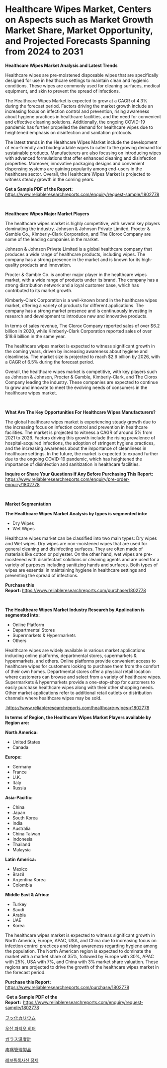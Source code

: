 <p><h1>Healthcare Wipes Market, Centers on Aspects such as Market Growth Market Share, Market Opportunity, and Projected Forecasts Spanning from 2024 to 2031</h1></p><p><strong>Healthcare Wipes Market Analysis and Latest Trends</strong></p>
<p><p>Healthcare wipes are pre-moistened disposable wipes that are specifically designed for use in healthcare settings to maintain clean and hygienic conditions. These wipes are commonly used for cleaning surfaces, medical equipment, and skin to prevent the spread of infections.</p><p>The Healthcare Wipes Market is expected to grow at a CAGR of 4.3% during the forecast period. Factors driving the market growth include an increasing focus on infection control and prevention, rising awareness about hygiene practices in healthcare facilities, and the need for convenient and effective cleaning solutions. Additionally, the ongoing COVID-19 pandemic has further propelled the demand for healthcare wipes due to heightened emphasis on disinfection and sanitation protocols.</p><p>The latest trends in the Healthcare Wipes Market include the development of eco-friendly and biodegradable wipes to cater to the growing demand for sustainable products. Manufacturers are also focusing on introducing wipes with advanced formulations that offer enhanced cleaning and disinfection properties. Moreover, innovative packaging designs and convenient dispensing systems are gaining popularity among end-users in the healthcare sector. Overall, the Healthcare Wipes Market is projected to witness steady growth in the coming years.</p></p>
<p><strong>Get a Sample PDF of the Report:&nbsp;</strong> <a href="https://www.reliableresearchreports.com/enquiry/request-sample/1802778">https://www.reliableresearchreports.com/enquiry/request-sample/1802778</a></p>
<p>&nbsp;</p>
<p><strong>Healthcare Wipes Major Market Players</strong></p>
<p><p>The healthcare wipes market is highly competitive, with several key players dominating the industry. Johnson & Johnson Private Limited, Procter & Gamble Co., Kimberly-Clark Corporation, and The Clorox Company are some of the leading companies in the market.</p><p>Johnson & Johnson Private Limited is a global healthcare company that produces a wide range of healthcare products, including wipes. The company has a strong presence in the market and is known for its high-quality products and innovation.</p><p>Procter & Gamble Co. is another major player in the healthcare wipes market, with a wide range of products under its brand. The company has a strong distribution network and a loyal customer base, which has contributed to its market growth.</p><p>Kimberly-Clark Corporation is a well-known brand in the healthcare wipes market, offering a variety of products for different applications. The company has a strong market presence and is continuously investing in research and development to introduce new and innovative products.</p><p>In terms of sales revenue, The Clorox Company reported sales of over $6.2 billion in 2020, while Kimberly-Clark Corporation reported sales of over $18.6 billion in the same year.</p><p>The healthcare wipes market is expected to witness significant growth in the coming years, driven by increasing awareness about hygiene and cleanliness. The market size is projected to reach $2.6 billion by 2026, with a CAGR of 6.5% during the forecast period.</p><p>Overall, the healthcare wipes market is competitive, with key players such as Johnson & Johnson, Procter & Gamble, Kimberly-Clark, and The Clorox Company leading the industry. These companies are expected to continue to grow and innovate to meet the evolving needs of consumers in the healthcare wipes market.</p></p>
<p>&nbsp;</p>
<p><strong>What Are The Key Opportunities For Healthcare Wipes Manufacturers?</strong></p>
<p><p>The global healthcare wipes market is experiencing steady growth due to the increasing focus on infection control and prevention in healthcare facilities. The market is projected to witness a CAGR of around 5% from 2021 to 2026. Factors driving this growth include the rising prevalence of hospital-acquired infections, the adoption of stringent hygiene practices, and the increasing awareness about the importance of cleanliness in healthcare settings. In the future, the market is expected to expand further due to the ongoing COVID-19 pandemic, which has heightened the importance of disinfection and sanitization in healthcare facilities.</p></p>
<p><strong>Inquire or Share Your Questions If Any Before Purchasing This Report:</strong> <a href="https://www.reliableresearchreports.com/enquiry/pre-order-enquiry/1802778">https://www.reliableresearchreports.com/enquiry/pre-order-enquiry/1802778</a></p>
<p>&nbsp;</p>
<p><strong>Market Segmentation</strong></p>
<p><strong>The Healthcare Wipes Market Analysis by types is segmented into:</strong></p>
<p><ul><li>Dry Wipes</li><li>Wet Wipes</li></ul></p>
<p><p>Healthcare wipes market can be classified into two main types: Dry wipes and Wet wipes. Dry wipes are non-moistened wipes that are used for general cleaning and disinfecting surfaces. They are often made of materials like cotton or polyester. On the other hand, wet wipes are pre-moistened with disinfectant solutions or cleaning agents and are used for a variety of purposes including sanitizing hands and surfaces. Both types of wipes are essential in maintaining hygiene in healthcare settings and preventing the spread of infections.</p></p>
<p><strong>Purchase this Report:&nbsp;</strong><a href="https://www.reliableresearchreports.com/purchase/1802778">https://www.reliableresearchreports.com/purchase/1802778</a></p>
<p>&nbsp;</p>
<p><strong>The Healthcare Wipes Market Industry Research by Application is segmented into:</strong></p>
<p><ul><li>Online Platform</li><li>Departmental Stores</li><li>Supermarkets & Hypermarkets</li><li>Others</li></ul></p>
<p><p>Healthcare wipes are widely available in various market applications including online platforms, departmental stores, supermarkets & hypermarkets, and others. Online platforms provide convenient access to healthcare wipes for customers looking to purchase them from the comfort of their own homes. Departmental stores offer a physical retail location where customers can browse and select from a variety of healthcare wipes. Supermarkets & hypermarkets provide a one-stop-shop for customers to easily purchase healthcare wipes along with their other shopping needs. Other market applications refer to additional retail outlets or distribution channels where healthcare wipes may be sold.</p></p>
<p><a href="https://www.reliableresearchreports.com/healthcare-wipes-r1802778">&nbsp;https://www.reliableresearchreports.com/healthcare-wipes-r1802778</a></p>
<p><strong>In terms of Region, the Healthcare Wipes Market Players available by Region are:</strong></p>
<p>
    <p> <strong> North America: </strong>
        <ul>
            <li>United States</li>
            <li>Canada</li>
        </ul>
        </p> 
    <p> <strong> Europe: </strong>
        <ul>
            <li>Germany</li>
            <li>France</li>
            <li>U.K.</li>
            <li>Italy</li>
            <li>Russia</li>
        </ul>
        </p> 
    <p> <strong> Asia-Pacific: </strong>
        <ul>
            <li>China</li>
            <li>Japan</li>
            <li>South Korea</li>
            <li>India</li>
            <li>Australia</li>
            <li>China Taiwan</li>
            <li>Indonesia</li>
            <li>Thailand</li>
            <li>Malaysia</li>
        </ul>
        </p> 
    <p> <strong> Latin America: </strong>
        <ul>
            <li>Mexico</li>
            <li>Brazil</li>
            <li>Argentina Korea</li>
            <li>Colombia</li>
        </ul>
        </p> 
    <p> <strong> Middle East & Africa: </strong>
        <ul>
            <li>Turkey</li>
            <li>Saudi</li>
            <li>Arabia</li>
            <li>UAE</li>
            <li>Korea</li>
        </ul>
    </p>
    </p>
<p><p>The healthcare wipes market is expected to witness significant growth in North America, Europe, APAC, USA, and China due to increasing focus on infection control practices and rising awareness regarding hygiene among the population. The North American region is expected to dominate the market with a market share of 35%, followed by Europe with 30%, APAC with 25%, USA with 7%, and China with 3% market share valuation. These regions are projected to drive the growth of the healthcare wipes market in the forecast period.</p></p>
<p><strong>Purchase this Report: </strong><a href="https://www.reliableresearchreports.com/purchase/1802778">https://www.reliableresearchreports.com/purchase/1802778</a></p>
<p>&nbsp;<strong>Get a Sample PDF of the Report:&nbsp;&nbsp;</strong><a href="https://www.reliableresearchreports.com/enquiry/request-sample/1802778">https://www.reliableresearchreports.com/enquiry/request-sample/1802778</a></p>
<p><strong></strong></p>
<p><p><a href="https://medium.com/@desekay3566/%E3%82%AB%E3%83%AA%E3%82%A6%E3%83%A0%E3%83%95%E3%83%AB%E3%82%AA%E3%83%AA%E3%83%89%E5%B8%82%E5%A0%B4-%E6%88%90%E5%8A%9F%E3%82%92%E5%8F%8E%E3%82%81%E3%82%8B%E3%81%9F%E3%82%81%E3%81%AE%E9%87%8D%E8%A6%81%E3%81%AA%E3%83%93%E3%82%B8%E3%83%8D%E3%82%B9%E6%88%A6%E7%95%A5%E4%BA%88%E6%B8%AC2031%E5%B9%B4%E3%81%BE%E3%81%A7-23b1c8a4c2fc">フッ化カリウム</a></p><p><a href="https://github.com/iansanftyord09878/Market-Research-Report-List-1/blob/main/322287544603.md">우산 파티오 히터</a></p><p><a href="https://github.com/EthanMorar2011/Market-Research-Report-List-1/blob/main/481135149688.md">ガラス温度計</a></p><p><a href="https://medium.com/@slbola/%E7%97%9B%E3%81%BF%E7%AE%A1%E7%90%86%E8%A3%BD%E5%93%81%E5%B8%82%E5%A0%B4%E3%81%AF-2031%E5%B9%B4%E3%81%BE%E3%81%A7%E3%81%AE%E5%B8%82%E5%A0%B4%E3%82%B7%E3%82%A7%E3%82%A2-%E3%82%B5%E3%82%A4%E3%82%BA-%E4%BA%88%E6%B8%AC%E3%81%AB%E7%84%A6%E7%82%B9%E3%82%92%E5%BD%93%E3%81%A6%E3%81%A6%E3%81%84%E3%81%BE%E3%81%99-ae68449c60e1">疼痛管理製品</a></p><p><a href="https://medium.com/@lizaheller2023/%EB%A0%88%EB%B3%B4%ED%94%8C%EB%A1%9D%EC%82%AC%EC%8B%A0-%EC%A0%95%EC%A0%9C-%EC%8B%9C%EC%9E%A5-%EC%A0%84%EB%A7%9D-%EC%82%B0%EC%97%85-%EA%B0%9C%EC%9A%94-%EB%B0%8F-%EC%98%88%EC%B8%A1-2024%EB%85%84%EB%B6%80%ED%84%B0-2031%EB%85%84%EA%B9%8C%EC%A7%80-78293306ff8a">레보플록사신 정제</a></p></p>
